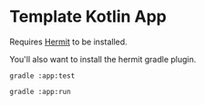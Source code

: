 # Template Kotlin App

Requires [Hermit](https://github.com/cashapp/hermit) to be installed.

You'll also want to install the hermit gradle plugin.

```shell
gradle :app:test

gradle :app:run
```
